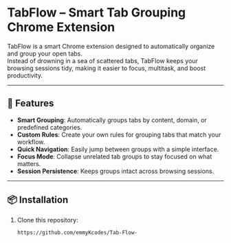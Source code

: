 # TabFlow – Smart Tab Grouping Chrome Extension

TabFlow is a smart Chrome extension designed to automatically organize and group your open tabs.  
Instead of drowning in a sea of scattered tabs, TabFlow keeps your browsing sessions tidy, making it easier to focus, multitask, and boost productivity.  

---

## 🚀 Features
- **Smart Grouping**: Automatically groups tabs by content, domain, or predefined categories.  
- **Custom Rules**: Create your own rules for grouping tabs that match your workflow.  
- **Quick Navigation**: Easily jump between groups with a simple interface.  
- **Focus Mode**: Collapse unrelated tab groups to stay focused on what matters.  
- **Session Persistence**: Keeps groups intact across browsing sessions.  

---

## 📦 Installation
1. Clone this repository:
   ```bash
   https://github.com/emmyKcodes/Tab-Flow-
